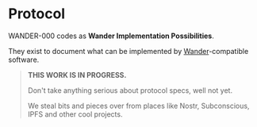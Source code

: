 # Protocol

WANDER-000 codes as **Wander Implementation Possibilities**.

They exist to document what can be implemented by [Wander](https://github.com/dorkodu/wander)-compatible software.

> **THIS WORK IS IN PROGRESS.** 
>
> Don't take anything serious about protocol specs, well not yet. 
>
> We steal bits and pieces over from places like Nostr, Subconscious, IPFS and other cool projects.

